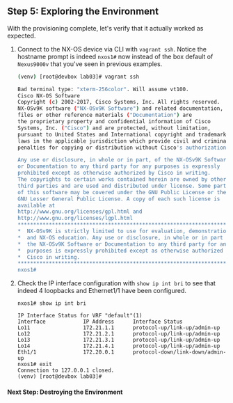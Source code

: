 ## Step 5: Exploring the Environment

With the provisioning complete, let's verify that it actually worked as expected.  

1. Connect to the NX-OS device via CLI with `vagrant ssh`.  Notice the hostname prompt is indeed `nxos1#` now instead of the box default of `Nexus9000v` that you've seen in previous examples.  

    ```bash
    (venv) [root@devbox lab03]# vagrant ssh

    Bad terminal type: "xterm-256color". Will assume vt100.
    Cisco NX-OS Software
    Copyright (c) 2002-2017, Cisco Systems, Inc. All rights reserved.
    NX-OSv9K software ("NX-OSv9K Software") and related documentation,
    files or other reference materials ("Documentation") are
    the proprietary property and confidential information of Cisco
    Systems, Inc. ("Cisco") and are protected, without limitation,
    pursuant to United States and International copyright and trademark
    laws in the applicable jurisdiction which provide civil and criminal
    penalties for copying or distribution without Cisco's authorization.

    Any use or disclosure, in whole or in part, of the NX-OSv9K Software
    or Documentation to any third party for any purposes is expressly
    prohibited except as otherwise authorized by Cisco in writing.
    The copyrights to certain works contained herein are owned by other
    third parties and are used and distributed under license. Some parts
    of this software may be covered under the GNU Public License or the
    GNU Lesser General Public License. A copy of each such license is
    available at
    http://www.gnu.org/licenses/gpl.html and
    http://www.gnu.org/licenses/lgpl.html
    ***************************************************************************
    *  NX-OSv9K is strictly limited to use for evaluation, demonstration      *
    *  and NX-OS education. Any use or disclosure, in whole or in part of     *
    *  the NX-OSv9K Software or Documentation to any third party for any      *
    *  purposes is expressly prohibited except as otherwise authorized by     *
    *  Cisco in writing.                                                      *
    ***************************************************************************
    nxos1#
    ```

1. Check the IP interface configuration with `show ip int bri` to see that indeed 4 loopbacks and Ethernet1/1 have been configured.  

    ```
    nxos1# show ip int bri

    IP Interface Status for VRF "default"(1)
    Interface            IP Address      Interface Status
    Lo11                 172.21.1.1      protocol-up/link-up/admin-up
    Lo12                 172.21.2.1      protocol-up/link-up/admin-up
    Lo13                 172.21.3.1      protocol-up/link-up/admin-up
    Lo14                 172.21.4.1      protocol-up/link-up/admin-up
    Eth1/1               172.20.0.1      protocol-down/link-down/admin-up
    nxos1# exit
    Connection to 127.0.0.1 closed.
    (venv) [root@devbox lab03]#    
    ```

#### Next Step: Destroying the Environment
